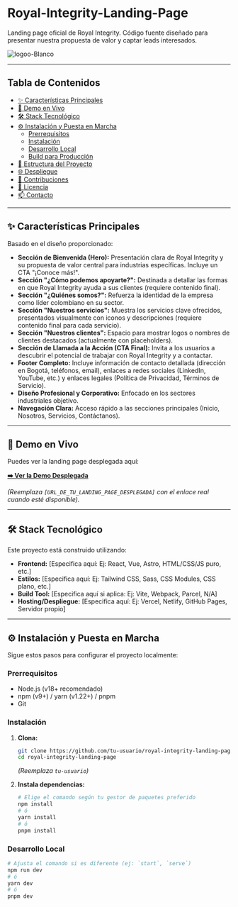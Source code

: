 # Royal-Integrity-Landing-Page
Landing page oficial de Royal Integrity. Código fuente diseñado para presentar nuestra propuesta de valor y captar leads interesados.

![logoo-Blanco](https://github.com/user-attachments/assets/a5d6407f-1870-467d-875b-9dc12f2c9edb)

---

## Tabla de Contenidos

*   [✨ Características Principales](#-características-principales)
*   [🚀 Demo en Vivo](#-demo-en-vivo)
*   [🛠️ Stack Tecnológico](#️-stack-tecnológico)
*   [⚙️ Instalación y Puesta en Marcha](#️-instalación-y-puesta-en-marcha)
    *   [Prerrequisitos](#prerrequisitos)
    *   [Instalación](#instalación)
    *   [Desarrollo Local](#desarrollo-local)
    *   [Build para Producción](#build-para-producción)
*   [📁 Estructura del Proyecto](#-estructura-del-proyecto)
*   [🌐 Despliegue](#-despliegue)
*   [🤝 Contribuciones](#-contribuciones)
*   [📄 Licencia](#-licencia)
*   [📫 Contacto](#-contacto)

---

## ✨ Características Principales

Basado en el diseño proporcionado:

*   **Sección de Bienvenida (Hero):** Presentación clara de Royal Integrity y su propuesta de valor central para industrias específicas. Incluye un CTA "¡Conoce más!".
*   **Sección "¿Cómo podemos apoyarte?":** Destinada a detallar las formas en que Royal Integrity ayuda a sus clientes (requiere contenido final).
*   **Sección "¿Quiénes somos?":** Refuerza la identidad de la empresa como líder colombiano en su sector.
*   **Sección "Nuestros servicios":** Muestra los servicios clave ofrecidos, presentados visualmente con iconos y descripciones (requiere contenido final para cada servicio).
*   **Sección "Nuestros clientes":** Espacio para mostrar logos o nombres de clientes destacados (actualmente con placeholders).
*   **Sección de Llamada a la Acción (CTA Final):** Invita a los usuarios a descubrir el potencial de trabajar con Royal Integrity y a contactar.
*   **Footer Completo:** Incluye información de contacto detallada (dirección en Bogotá, teléfonos, email), enlaces a redes sociales (LinkedIn, YouTube, etc.) y enlaces legales (Política de Privacidad, Términos de Servicio).
*   **Diseño Profesional y Corporativo:** Enfocado en los sectores industriales objetivo.
*   **Navegación Clara:** Acceso rápido a las secciones principales (Inicio, Nosotros, Servicios, Contáctanos).

---

## 🚀 Demo en Vivo

Puedes ver la landing page desplegada aquí:

**[➡️ Ver la Demo Desplegada]([URL_DE_TU_LANDING_PAGE_DESPLEGADA])**

*(Reemplaza `[URL_DE_TU_LANDING_PAGE_DESPLEGADA]` con el enlace real cuando esté disponible).*

---

## 🛠️ Stack Tecnológico

Este proyecto está construido utilizando:

*   **Frontend:** [Especifica aquí: Ej: React, Vue, Astro, HTML/CSS/JS puro, etc.]
*   **Estilos:** [Especifica aquí: Ej: Tailwind CSS, Sass, CSS Modules, CSS plano, etc.]
*   **Build Tool:** [Especifica aquí si aplica: Ej: Vite, Webpack, Parcel, N/A]
*   **Hosting/Despliegue:** [Especifica aquí: Ej: Vercel, Netlify, GitHub Pages, Servidor propio]

---

## ⚙️ Instalación y Puesta en Marcha

Sigue estos pasos para configurar el proyecto localmente:

### Prerrequisitos

*   Node.js (v18+ recomendado)
*   npm (v9+) / yarn (v1.22+) / pnpm
*   Git

### Instalación

1.  **Clona:**
    ```bash
    git clone https://github.com/tu-usuario/royal-integrity-landing-page.git
    cd royal-integrity-landing-page
    ```
    *(Reemplaza `tu-usuario`)*

2.  **Instala dependencias:**
    ```bash
    # Elige el comando según tu gestor de paquetes preferido
    npm install
    # ó
    yarn install
    # ó
    pnpm install
    ```

### Desarrollo Local

```bash
# Ajusta el comando si es diferente (ej: `start`, `serve`)
npm run dev
# ó
yarn dev
# ó
pnpm dev
